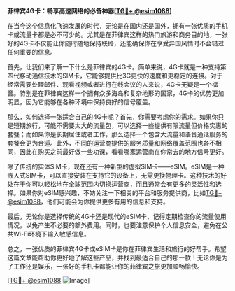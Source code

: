 **菲律宾4G卡：畅享高速网络的必备神器[[TG💪+ @esim1088](https://t.me/s/esim1088)]**

在当今这个信息化飞速发展的时代，无论是在国内还是国外，拥有一张优质的手机卡或流量卡都是必不可少的。尤其是在菲律宾这样的热门旅游和商务目的地，一张好的4G卡不仅能让你随时随地保持联络，还能确保你在享受异国风情时不会错过任何重要的信息。

首先，让我们来了解一下什么是菲律宾的4G卡。简单来说，4G卡就是一种支持第四代移动通信技术的SIM卡，它能够提供比3G更快的速度和更稳定的连接。对于经常需要处理邮件、观看视频或者进行在线会议的人来说，4G卡无疑是一个福音。特别是在菲律宾这样一个拥有众多海岛和复杂地形的国家，4G卡的优势更加明显，因为它能够在各种环境中保持良好的信号覆盖。

那么，如何选择一张适合自己的4G卡呢？首先，你需要考虑你的需求。如果你只是短期旅行，可能不需要太大的流量包，可以选择一些提供有限流量但价格实惠的套餐；而如果你是长期居住或者工作，那么选择一个包含大流量和语音通话服务的套餐会更为合适。此外，不同的运营商提供的服务质量和网络覆盖范围也各不相同，因此在购买之前最好做一些功课，看看哪家运营商在你常去的地方信号更好。

除了传统的实体SIM卡，现在还有一种新型的虚拟SIM卡——eSIM。eSIM是一种嵌入式SIM卡，可以直接安装在支持它的设备上，无需更换物理卡。这种技术的好处在于你可以轻松地在全球范围内切换运营商，而且通常会有更多的灵活性和选择。如果你对eSIM感兴趣，不妨关注一下相关的平台和服务提供商，比如[TG💪+ @esim1088](https://t.me/s/esim1088)，他们可能会为你提供更多有用的信息和支持。

最后，无论你是选择传统的4G卡还是现代的eSIM卡，记得定期检查你的流量使用情况，以免产生不必要的额外费用。同时，也要注意保护个人信息安全，避免在公共Wi-Fi环境下输入敏感信息。

总之，一张优质的菲律宾4G卡或eSIM卡是你在菲律宾生活和旅行的好帮手。希望这篇文章能帮助你更好地了解这些产品，并找到最适合自己的那一款！无论你是为了工作还是娱乐，一张好的手机卡都能让你的菲律宾之旅更加顺畅愉快。

[[TG💪+ @esim1088](https://t.me/s/esim1088) ![Image](https://i.postimg.cc/4NQfJmqS/Snipaste-2025-05-13-00-14-12.png)]